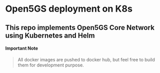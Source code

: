 # Open5GS deployment on K8s
## This repo implements Open5GS Core Network using Kubernetes and Helm

#### Important Note
> All docker images are pushed to docker hub, but feel free to build them for development purpose.
